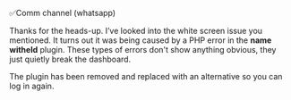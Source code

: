 ✅Comm channel (whatsapp)

Thanks for the heads-up. I’ve looked into the white screen issue you mentioned. It turns out it was being caused by a PHP error in the **name witheld** plugin. These types of errors don't show anything obvious, they just quietly break the dashboard.

The plugin has been removed and replaced with an alternative so you can log in again.